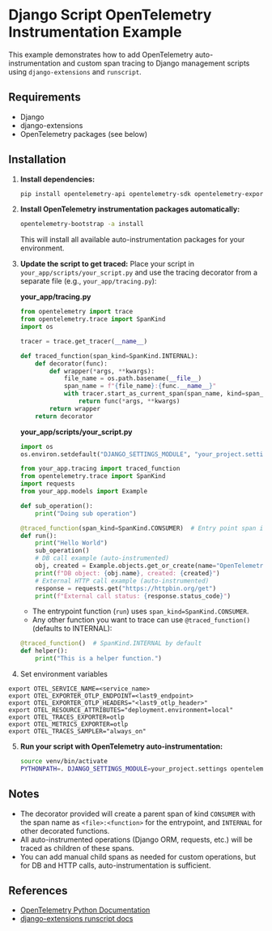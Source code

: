 # Django Script OpenTelemetry Instrumentation Example

This example demonstrates how to add OpenTelemetry auto-instrumentation and custom span tracing to Django management scripts using `django-extensions` and `runscript`.

## Requirements
- Django
- django-extensions
- OpenTelemetry packages (see below)

## Installation

1. **Install dependencies:**
   ```bash
   pip install opentelemetry-api opentelemetry-sdk opentelemetry-exporter-otlp opentelemetry-distro
   ```

2. **Install OpenTelemetry instrumentation packages automatically:**
   ```bash
   opentelemetry-bootstrap -a install
   ```
   This will install all available auto-instrumentation packages for your environment.

3. **Update the script to get traced:**
   Place your script in `your_app/scripts/your_script.py` and use the tracing decorator from a separate file (e.g., `your_app/tracing.py`):
   
   **your_app/tracing.py**
   ```python
   from opentelemetry import trace
   from opentelemetry.trace import SpanKind
   import os

   tracer = trace.get_tracer(__name__)

   def traced_function(span_kind=SpanKind.INTERNAL):
       def decorator(func):
           def wrapper(*args, **kwargs):
               file_name = os.path.basename(__file__)
               span_name = f"{file_name}:{func.__name__}"
               with tracer.start_as_current_span(span_name, kind=span_kind):
                   return func(*args, **kwargs)
           return wrapper
       return decorator
   ```

   **your_app/scripts/your_script.py**
   ```python
   import os
   os.environ.setdefault("DJANGO_SETTINGS_MODULE", "your_project.settings")

   from your_app.tracing import traced_function
   from opentelemetry.trace import SpanKind
   import requests
   from your_app.models import Example

   def sub_operation():
       print("Doing sub operation")

   @traced_function(span_kind=SpanKind.CONSUMER)  # Entry point span is CONSUMER
   def run():
       print("Hello World")
       sub_operation()
       # DB call example (auto-instrumented)
       obj, created = Example.objects.get_or_create(name="OpenTelemetry Example")
       print(f"DB object: {obj.name}, created: {created}")
       # External HTTP call example (auto-instrumented)
       response = requests.get("https://httpbin.org/get")
       print(f"External call status: {response.status_code}")
   ```
   - The entrypoint function (`run`) uses `span_kind=SpanKind.CONSUMER`.
   - Any other function you want to trace can use `@traced_function()` (defaults to INTERNAL):
   
   ```python
   @traced_function()  # SpanKind.INTERNAL by default
   def helper():
       print("This is a helper function.")
   ```

4. Set environment variables
```shell
export OTEL_SERVICE_NAME=<service_name>
export OTEL_EXPORTER_OTLP_ENDPOINT=<last9_endpoint>
export OTEL_EXPORTER_OTLP_HEADERS="<last9_otlp_header>"
export OTEL_RESOURCE_ATTRIBUTES="deployment.environment=local"
export OTEL_TRACES_EXPORTER=otlp
export OTEL_METRICS_EXPORTER=otlp
export OTEL_TRACES_SAMPLER="always_on"
```

5. **Run your script with OpenTelemetry auto-instrumentation:**
   ```bash
   source venv/bin/activate
   PYTHONPATH=. DJANGO_SETTINGS_MODULE=your_project.settings opentelemetry-instrument python manage.py runscript your_script
   ```

## Notes
- The decorator provided will create a parent span of kind `CONSUMER` with the span name as `<file>:<function>` for the entrypoint, and `INTERNAL` for other decorated functions.
- All auto-instrumented operations (Django ORM, requests, etc.) will be traced as children of these spans.
- You can add manual child spans as needed for custom operations, but for DB and HTTP calls, auto-instrumentation is sufficient.

## References
- [OpenTelemetry Python Documentation](https://opentelemetry-python.readthedocs.io/)
- [django-extensions runscript docs](https://django-extensions.readthedocs.io/en/latest/runscript.html) 